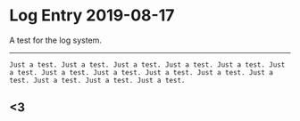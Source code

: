 # Log Entry 2019-08-17

A test for the log system.

* * *

    Just a test. Just a test. Just a test. Just a test. Just a test. Just a test. Just a test. Just a test. Just a test. Just a test. Just a test. Just a test. Just a test. Just a test. 

## <3

